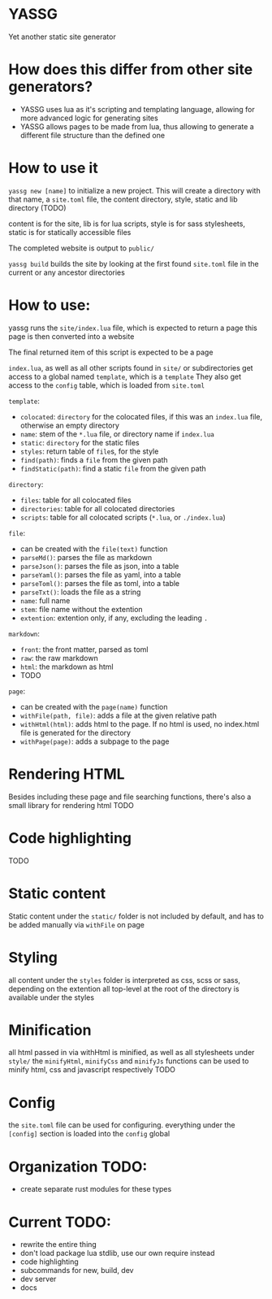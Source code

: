 # YASSG
Yet another static site generator

# How does this differ from other site generators?
- YASSG uses lua as it's scripting and templating language, allowing for more advanced logic for generating sites
- YASSG allows pages to be made from lua, thus allowing to generate a different file structure than the defined one

# How to use it
`yassg new [name]` to initialize a new project. This will create a directory with that name, 
a `site.toml` file, the content directory, style, static and lib directory (TODO)

content is for the site, lib is for lua scripts, style is for sass stylesheets, 
static is for statically accessible files 

The completed website is output to `public/`

`yassg build` builds the site by looking at the first found `site.toml` file in the current or any ancestor directories

# How to use:
yassg runs the `site/index.lua` file, which is expected to return a page
this page is then converted into a website

The final returned item of this script is expected to be a page

`index.lua`, as well as all other scripts found in `site/` or subdirectories
get access to a global named `template`, which is a `template`
They also get access to the `config` table, which is loaded from `site.toml`

`template`:
- `colocated`: `directory` for the colocated files, if this was an `index.lua` file, otherwise an empty directory
- `name`: stem of the `*.lua` file, or directory name if `index.lua`
- `static`: `directory` for the static files
- `styles`: return table of `file`s, for the style
- `find(path)`: finds a `file` from the given path
- `findStatic(path)`: find a static `file` from the given path

`directory`:
- `files`: table for all colocated files
- `directories`: table for all colocated directories
- `scripts`: table for all colocated scripts (`*.lua`, or `./index.lua`)

`file`:
- can be created with the `file(text)` function
- `parseMd()`: parses the file as markdown
- `parseJson()`: parses the file as json, into a table
- `parseYaml()`:  parses the file as yaml, into a table
- `parseToml()`: parses the file as toml, into a table
- `parseTxt()`: loads the file as a string
- `name`: full name
- `stem`: file name without the extention
- `extention`: extention only, if any, excluding the leading `.`

`markdown`:
- `front`: the front matter, parsed as toml
- `raw`: the raw markdown
- `html`: the markdown as html
- TODO

`page`:
- can be created with the `page(name)` function
- `withFile(path, file)`: adds a file at the given relative path
- `withHtml(html)`: adds html to the page. If no html is used, no index.html file is generated for the directory
- `withPage(page)`: adds a subpage to the page

# Rendering HTML
Besides including these page and file searching functions, 
there's also a small library for rendering html
TODO

# Code highlighting
TODO

# Static content
Static content under the `static/` folder is not included by default,
and has to be added manually via `withFile` on page 

# Styling
all content under the `styles` folder is interpreted as css, scss or sass, depending on the extention
all top-level at the root of the directory is available under the styles

# Minification
all html passed in via withHtml is minified, as well as all stylesheets under `style/`
the `minifyHtml`, `minifyCss` and `minifyJs` functions can be used to minify html, css and javascript respectively
TODO

# Config
the `site.toml` file can be used for configuring.
everything under the `[config]` section is loaded into the `config` global

# Organization TODO:
- create separate rust modules for these types

# Current TODO:
- rewrite the entire thing
- don't load package lua stdlib, use our own require instead
- code highlighting
- subcommands for new, build, dev
- dev server
- docs
